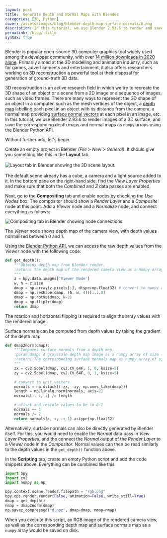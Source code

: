 ```yaml
---
layout: post
title:  Generate Depth and Normal Maps with Blender
categories: [3D, Python]
cover: /assets/images/blog/blender-depth-map-surface-normals/0.png
description: In this tutorial, we use Blender 2.93.6 to render and save depth maps and surface normals of a 3D object as Numpy arrays in Python.
permalink: /blog/:title
syntax: true
---
```


Blender is popular open-source 3D computer graphics tool widely used among the developer community, with over [14 million downloads in 2020 alone](https://www.blender.org/news/blender-by-the-numbers-2020/). Primarily aimed at the 3D modelling and animation industry, such as for games, advertisements and entertainment, it also offers researchers working on 3D reconstruction a powerful tool at their disposal for generation of ground-truth 3D data.

3D reconstruction is an active research field in which we try to recreate the 3D shape of an object or a scene from a 2D image or a sequence of images, such as video frames. There are many ways to represent the 3D shape of an object in a computer, such as the mesh vertices of the object, a [depth map](https://en.wikipedia.org/wiki/Depth_map) labelling each pixel in an object with its distance from the camera, a normal map providing [surface normal vectors](https://en.wikipedia.org/wiki/Normal_(geometry)) at each pixel in an image, etc. In this tutorial, we use Blender 2.93.6 to render images of a 3D surface, and save the corresponding depth maps and normal maps as `numpy` arrays using the Blender Python API.

Without further ado, let's begin.

Create an empty project in Blender _(File > New > General)_. It should give you something like this in the __Layout__ tab.
<br><br>![Layout tab in Blender showing the 3D scene layout.](/assets/images{{page.url}}/1.png)<br><br>
The default scene already has a cube, a camera and a light source added to it. In the bottom pane on the right-hand side, find the _View Layer Properties_ and make sure that both the _Combined_ and _Z_ data passes are enabled.

Next, go to the __Compositing__ tab and enable nodes by checking the _Use Nodes_ box. The compositor should show a _Render Layer_ and a _Composite_ node at this point. Add a _Viewer_ node and a _Normalize_ node, and connect everything as follows:

![Compositing tab in Blender showing node connections.](/assets/images{{page.url}}/2.png)

The _Viewer_ node shows depth map of the camera view, with depth values normalised between 0 and 1.

Using the [Blender Python API](https://docs.blender.org/api/current/index.html), we can access the raw depth values from the _Viewer_ node with the following code:

```python
def get_depth():
    """Obtains depth map from Blender render.
    :return: The depth map of the rendered camera view as a numpy array of size (H,W).
    """
    z = bpy.data.images['Viewer Node']
    w, h = z.size
    dmap = np.array(z.pixels[:], dtype=np.float32) # convert to numpy array
    dmap = np.reshape(dmap, (h, w, 4))[:,:,0]
    dmap = np.rot90(dmap, k=2)
    dmap = np.fliplr(dmap)
    return dmap
```
The rotation and horizontal flipping is required to align the array values with the rendered image.

Surface normals can be computed from depth values by taking the gradient of the depth map.

```python
def dmap2norm(dmap):
    """Computes surface normals from a depth map.
    :param dmap: A grayscale depth map image as a numpy array of size (H,W).
    :return: The corresponding surface normals map as numpy array of size (H,W,3).
    """
    zx = cv2.Sobel(dmap, cv2.CV_64F, 1, 0, ksize=5)
    zy = cv2.Sobel(dmap, cv2.CV_64F, 0, 1, ksize=5)

    # convert to unit vectors
    normals = np.dstack((-zx, -zy, np.ones_like(dmap)))
    length = np.linalg.norm(normals, axis=2)
    normals[:, :, :] /= length

    # offset and rescale values to be in 0-1
    normals += 1
    normals /= 2
    return normals[:, :, ::-1].astype(np.float32)
```

Alternatively, surface normals can also be directly generated by Blender itself. For this, you would need to enable the _Normal_ data pass in _View Layer Properties_, and the connect the _Normal_ output of the _Render Layer_ to a _Viewer_ node in the _Compositor_. Normal values can then be read similarly to the depth values in the `get_depth()` function above.

In the __Scripting__ tab, create an empty Python script and add the code snippets above. Everything can be combined like this:

```python
import bpy
import cv2
import numpy as np

bpy.context.scene.render.filepath = "rgb.png"
bpy.ops.render.render(False, animation=False, write_still=True)
dmap = get_depth()
nmap = dmap2norm(dmap)
np.savez_compressed("d.npz", dmap=dmap, nmap=nmap)

```
When you execute this script, an RGB image of the rendered camera view, as well as the corresponding depth map and surface normals map as a `numpy` array would be saved on disk.

